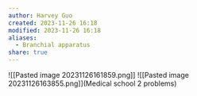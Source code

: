 ```yaml
---
author: Harvey Guo
created: 2023-11-26 16:18
modified: 2023-11-26 16:18
aliases:
  - Branchial apparatus
share: true
---
```

![[Pasted image 20231126161859.png]]
![[Pasted image 20231126163855.png]](Medical school 2 problems)
